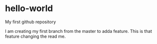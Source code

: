 # hello-world
My first github repository

I am creating my first branch from the master to adda feature. This is that feature changing the read me.
